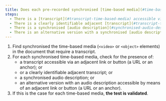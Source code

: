 ```yaml
---
title: Does each pre-recorded synchronised [time-based media](#time-based-media-audio-video-and-synchronised) meet, if necessary, one of these conditions (excluding special cases)?
steps:
  - There is a [transcript](#transcript-time-based-media) accessible via an [adjacent link or button](#adjacent-link-or-button).
  - There is a clearly identifiable adjacent [transcript](#transcript-time-based-media).
  - There is a synchronised [audio description](#synchronised-audio-description-time-based-media).
  - There is an alternative version with a synchronised [audio description](#synchronised-audio-description-time-based-media) accessible via an [adjacent link or button](#adjacent-link-or-button).
---
```


1. Find synchronised the time-based media (`<video>` or `<object>` elements) in the document that require a transcript.
2. For each synchronised time-based media, check for the presence of:
   - a transcript accessible via an adjacent link or button (a URL or an anchor); or
   - or a clearly identifiable adjacent transcript; or
   - a synchronised audio description; or
   - an alternative version with an audio description accessible by means of an adjacent link or button (a URL or an anchor).
3. If this is the case for each time-based media, **the test is validated**.
